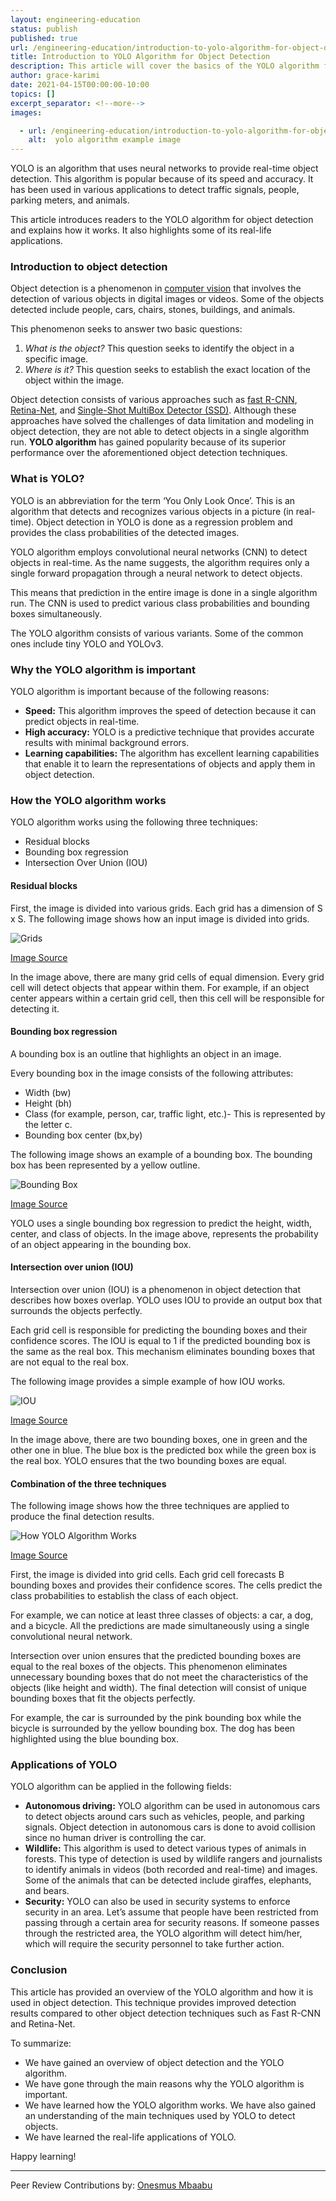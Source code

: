 ```yaml
---
layout: engineering-education
status: publish
published: true
url: /engineering-education/introduction-to-yolo-algorithm-for-object-detection/
title: Introduction to YOLO Algorithm for Object Detection
description: This article will cover the basics of the YOLO algorithm for object detection. It will take readers through aspects such as the importance, working, and application of this algorithm.  
author: grace-karimi
date: 2021-04-15T00:00:00-10:00
topics: []
excerpt_separator: <!--more-->
images:

  - url: /engineering-education/introduction-to-yolo-algorithm-for-object-detection/hero.jpg
    alt:  yolo algorithm example image
---
```

YOLO is an algorithm that uses neural networks to provide real-time object detection. This algorithm is popular because of its speed and accuracy. It has been used in various applications to detect traffic signals, people, parking meters, and animals. 
<!--more-->
This article introduces readers to the YOLO algorithm for object detection and explains how it works. It also highlights some of its real-life applications.

### Introduction to object detection
Object detection is a phenomenon in [computer vision](/engineering-education/computer-vision-straight-lines/) that involves the detection of various objects in digital images or videos. Some of the objects detected include people, cars, chairs, stones, buildings, and animals.

This phenomenon seeks to answer two basic questions: 
1. *What is the object?* This question seeks to identify the object in a specific image. 
2. *Where is it?* This question seeks to establish the exact location of the object within the image. 

Object detection consists of various approaches such as [fast R-CNN](https://towardsdatascience.com/understanding-fast-r-cnn-and-faster-r-cnn-for-object-detection-adbb55653d97?gi=fea1a85170b6), [Retina-Net](https://developers.arcgis.com/python/guide/how-retinanet-works/), and [Single-Shot MultiBox Detector (SSD)](https://iq.opengenus.org/single-shot-detection-ssd-algorithm/). Although these approaches have solved the challenges of data limitation and modeling in object detection, they are not able to detect objects in a single algorithm run. **YOLO algorithm** has gained popularity because of its superior performance over the aforementioned object detection techniques.

### What is YOLO? 
YOLO is an abbreviation for the term ‘You Only Look Once’. This is an algorithm that detects and recognizes various objects in a picture (in real-time). Object detection in YOLO is done as a regression problem and provides the class probabilities of the detected images. 

YOLO algorithm employs convolutional neural networks (CNN) to detect objects in real-time. As the name suggests, the algorithm requires only a single forward propagation through a neural network to detect objects. 

This means that prediction in the entire image is done in a single algorithm run. The CNN is used to predict various class probabilities and bounding boxes simultaneously. 

The YOLO algorithm consists of various variants. Some of the common ones include tiny YOLO and YOLOv3.

### Why the YOLO algorithm is important

YOLO algorithm is important because of the following reasons:
- **Speed:** This algorithm improves the speed of detection because it can predict objects in real-time. 
- **High accuracy:** YOLO is a predictive technique that provides accurate results with minimal background errors. 
- **Learning capabilities:** The algorithm has excellent learning capabilities that enable it to learn the representations of objects and apply them in object detection.  

### How the YOLO algorithm works
YOLO algorithm works using the following three techniques:
- Residual blocks
- Bounding box regression
- Intersection Over Union (IOU)

#### Residual blocks
First, the image is divided into various grids. Each grid has a dimension of S x S. The following image shows how an input image is divided into grids. 

![Grids](/engineering-education/introduction-to-yolo-algorithm-for-object-detection/grids.png)

[Image Source](https://www.guidetomlandai.com/assets/img/computer_vision/grid.png)

In the image above, there are many grid cells of equal dimension. Every grid cell will detect objects that appear within them. For example, if an object center appears within a certain grid cell, then this cell will be responsible for detecting it. 

#### Bounding box regression
A bounding box is an outline that highlights an object in an image. 

Every bounding box in the image consists of the following attributes:
- Width (bw)
- Height (bh)
- Class (for example, person, car, traffic light, etc.)- This is represented by the letter c.
- Bounding box center (bx,by)

The following image shows an example of a bounding box. The bounding box has been represented by a yellow outline. 

![Bounding Box](/engineering-education/introduction-to-yolo-algorithm-for-object-detection/bounding-box.png)

[Image Source](https://appsilondatascience.com/assets/uploads/2018/08/bbox-1.png)

YOLO uses a single bounding box regression to predict the height, width, center, and class of objects. In the image above, represents the probability of an object appearing in the bounding box. 

#### Intersection over union (IOU)
Intersection over union (IOU) is a phenomenon in object detection that describes how boxes overlap. YOLO uses IOU to provide an output box that surrounds the objects perfectly. 

Each grid cell is responsible for predicting the bounding boxes and their confidence scores. The IOU is equal to 1 if the predicted bounding box is the same as the real box. This mechanism eliminates bounding boxes that are not equal to the real box. 

The following image provides a simple example of how IOU works. 

![IOU](/engineering-education/introduction-to-yolo-algorithm-for-object-detection/iou.jpeg)

[Image Source](https://miro.medium.com/max/640/1*VuAsK1Wwa_mOxW2nK2UovQ.jpeg)

In the image above, there are two bounding boxes, one in green and the other one in blue. The blue box is the predicted box while the green box is the real box. YOLO ensures that the two bounding boxes are equal. 

#### Combination of the three techniques
The following image shows how the three techniques are applied to produce the final detection results.

![How YOLO Algorithm Works](/engineering-education/introduction-to-yolo-algorithm-for-object-detection/how-yolo-algorithm-works.jpg)

[Image Source](https://www.guidetomlandai.com/assets/img/computer_vision/YOLO.PNG)

First, the image is divided into grid cells. Each grid cell forecasts B bounding boxes and provides their confidence scores. The cells predict the class probabilities to establish the class of each object. 

For example, we can notice at least three classes of objects: a car, a dog, and a bicycle. All the predictions are made simultaneously using a single convolutional neural network.

Intersection over union ensures that the predicted bounding boxes are equal to the real boxes of the objects. This phenomenon eliminates unnecessary bounding boxes that do not meet the characteristics of the objects (like height and width). The final detection will consist of unique bounding boxes that fit the objects perfectly. 

For example, the car is surrounded by the pink bounding box while the bicycle is surrounded by the yellow bounding box. The dog has been highlighted using the blue bounding box. 

### Applications of YOLO
YOLO algorithm can be applied in the following fields:
- **Autonomous driving:** YOLO algorithm can be used in autonomous cars to detect objects around cars such as vehicles, people, and parking signals. Object detection in autonomous cars is done to avoid collision since no human driver is controlling the car. 
- **Wildlife:** This algorithm is used to detect various types of animals in forests. This type of detection is used by wildlife rangers and journalists to identify animals in videos (both recorded and real-time) and images. Some of the animals that can be detected include giraffes, elephants, and bears.
- **Security:** YOLO can also be used in security systems to enforce security in an area. Let’s assume that people have been restricted from passing through a certain area for security reasons. If someone passes through the restricted area, the YOLO algorithm will detect him/her, which will require the security personnel to take further action.  

### Conclusion
This article has provided an overview of the YOLO algorithm and how it is used in object detection. This technique provides improved detection results compared to other object detection techniques such as Fast R-CNN and Retina-Net.  

To summarize:
- We have gained an overview of object detection and the YOLO algorithm.
- We have gone through the main reasons why the YOLO algorithm is important.
- We have learned how the YOLO algorithm works. We have also gained an understanding of the main techniques used by YOLO to detect objects. 
- We have learned the real-life applications of YOLO. 

Happy learning!

---
Peer Review Contributions by: [Onesmus Mbaabu](/engineering-education/authors/onesmus-mbaabu/)
